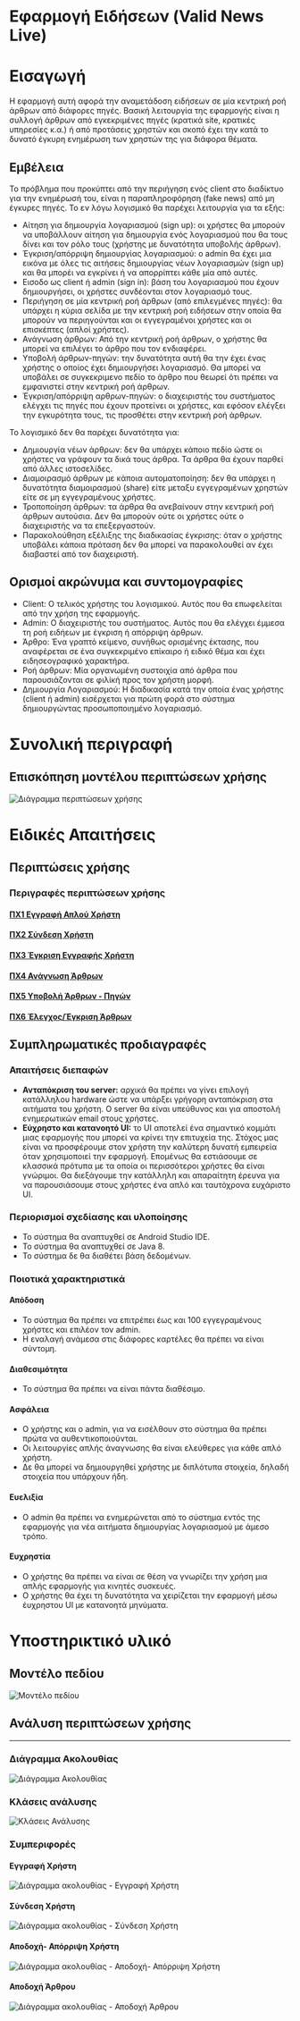 # **Εφαρμογή Ειδήσεων (Valid News Live)**

# Εισαγωγή

Η εφαρμογή αυτή αφορά την αναμετάδοση ειδήσεων σε μία κεντρική ροή άρθρων από διάφορες πηγές. Βασική λειτουργία της εφαρμογής είναι η συλλογή άρθρων από εγκεκριμένες πηγές (κρατικά site, κρατικές υπηρεσίες κ.α.) ή από προτάσεις χρηστών και σκοπό έχει την κατά το δυνατό έγκυρη ενημέρωση των χρηστών της για διάφορα θέματα.

## Εμβέλεια

Το πρόβλημα που προκύπτει από την περιήγηση ενός client στο διαδίκτυο για την ενημέρωσή του, είναι η παραπληροφόρηση (fake news) από μη έγκυρες πηγές. Το εν λόγω λογισμικό θα παρέχει λειτουργία για τα εξής:
- Αίτηση για δημιουργία λογαριασμού (sign up): οι χρήστες θα μπορούν να υποβάλλουν αίτηση για δημιουργία ενός λογαριασμού που θα τους δίνει και τον ρόλο τους (χρήστης με δυνατότητα υποβολής άρθρων).
- Έγκριση/απόρριψη δημιουργίας λογαριασμού: ο admin θα έχει μια εικόνα με όλες τις αιτήσεις δημιουργίας νέων λογαριασμών (sign up) και θα μπορέι να εγκρίνει ή να απορρίπτει κάθε μία από αυτές.
- Εισοδο ως client ή admin (sign in): βάση του λογαριασμού που έχουν δημιουργήσει, οι χρήστες συνδέονται στον λογαριασμό τους.
- Περιήγηση σε μία κεντρική ροή άρθρων (από επιλεγμένες πηγές): θα υπάρχει η κύρια σελίδα με την κεντρική ροή ειδήσεων στην οποία θα μπορούν να περιηγούνται και οι εγγεγραμένοι χρήστες και οι επισκέπτες (απλοί χρήστες).
- Ανάγνωση άρθρων: Από την κεντρική ροή άρθρων, ο χρήστης θα μπορεί να επιλέγει το άρθρο που τον ενδιαφέρει.
- Υποβολή άρθρων-πηγών: την δυνατότητα αυτή θα την έχει ένας χρήστης ο οποίος έχει δημιουργήσει λογαριασμό. Θα μπορεί να υποβάλει σε συγκεκριμενο πεδίο το άρθρο που θεωρεί ότι πρέπει να εμφανιστεί στην κεντρική ροή άρθρων.
- Έγκριση/απόρριψη αρθρων-πηγών: ο διαχειριστής του συστήματος ελέγχει τις πηγές που έχουν προτείνει οι χρήστες, και εφόσον ελέγξει την εγκυρότητα τους, τις προσθέτει στην κεντρική ροή άρθρων.

Το λογισμικό δεν θα παρέχει δυνατότητα για:
- Δημιουργία νέων άρθρων: δεν θα υπάρχει κάποιο πεδίο ώστε οι χρήστες να γράφουν τα δικά τους άρθρα. Τα άρθρα θα έχουν παρθεί από άλλες ιστοσελίδες.
- Διαμοιρασμό άρθρων με κάποια αυτοματοποίηση: δεν θα υπάρχει η δυνατότητα διαμοιρασμού (share) είτε μεταξυ εγγεγραμένων χρηστών είτε σε μη εγγεγραμένους χρήστες.
- Τροποποίηση άρθρων: τα άρθρα θα ανεβαίνουν στην κεντρική ροή άρθρων αυτούσια. Δεν θα μπορούν ούτε οι χρήστες ούτε ο διαχειριστής να τα επεξεργαστούν.
- Παρακολούθηση εξέλιξης της διαδικασίας έγκρισης: όταν ο χρήστης υποβάλει κάποια πρόταση δεν θα μπορεί να παρακολουθεί αν έχει διαβαστεί από τον διαχειριστή.


## Ορισμοί ακρώνυμα και συντομογραφίες


- Client: Ο τελικός χρήστης του λογισμικού. Αυτός που θα επωφελείται από την χρήση της εφαρμογής.
- Admin: Ο διαχειριστής του συστήματος. Αυτός που θα ελέγχει έμμεσα τη ροή ειδήεων με έγκριση ή απόρριψη άρθρων.
- Άρθρο:  Ένα γραπτό κείμενο, συνήθως ορισμένης έκτασης, που αναφέρεται σε ένα συγκεκριμένο επίκαιρο ή ειδικό θέμα και έχει ειδησεογραφικό χαρακτήρα.
- Ροή άρθρων: Μία οργανωμένη συστοιχία από άρθρα που παρουσιάζονται σε φιλίκή προς τον χρήστη μορφή.
- Δημιουργία Λογαριασμού: Η διαδικασία κατά την οποία ένας χρήστης (client ή admin) εισέρχεται για πρώτη φορά στο σύστημα δημιουργώντας προσωποποιημένο λογαριασμό.


# Συνολική περιγραφή

## Επισκόπηση μοντέλου περιπτώσεων χρήσης

![Διάγραμμα περιπτώσεων χρήσης](uml/requirements/use-case-diagram-project-R1-v2.png)



# Ειδικές Απαιτήσεις 

## Περιπτώσεις χρήσης


### Περιγραφές περιπτώσεων χρήσης


#### [ΠΧ1 Εγγραφή Απλού Χρήστη](uc1-simple-user-sign-up.md)

#### [ΠΧ2 Σύνδεση Χρήστη](uc2-user-log-in.md)

#### [ΠΧ3 Έγκριση Εγγραφής Χρήστη](uc3-account-confirmation.md)

#### [ΠΧ4 Ανάγνωση Άρθρων](uc4-read-articles.md)

#### [ΠΧ5 Υποβολή Άρθρων - Πηγών](uc5-submit-articles.md)

#### [ΠΧ6 Έλεγχος/Έγκριση Άρθρων](uc6-article-confirmation.md)


## Συμπληρωματικές προδιαγραφές

### Απαιτήσεις διεπαφών

* **Ανταπόκριση του server:** αρχικά θα πρέπει να γίνει επιλογή κατάλληλου hardware ώστε να υπάρξει γρήγορη ανταπόκριση στα αιτήματα του χρήστη. Ο server θα είναι υπεύθυνος και για αποστολή ενημερωτικών email στους χρήστες.
* **Εύχρηστο και κατανοητό UΙ:** το UI αποτελεί ένα σημαντικό κομμάτι μιας εφαρμογής που μπορεί να κρίνει την επιτυχεία της. Στόχος μας είναι να προσφέρουμε στον χρήστη την καλύτερη δυνατή εμπειρεία όταν χρησιμοποιεί την εφαρμογή. Επομένως θα εστιάσουμε σε κλασσικά πρότυπα με τα οποία οι περισσότεροι χρήστες θα είναι γνώριμοι. Θα διεξάγουμε την κατάλληλη και απαραίτητη έρευνα για να παρουσιάσουμε στους χρήστες ένα απλό και ταυτόχρονα ευχάριστο UI.  


### Περιορισμοί σχεδίασης και υλοποίησης

* Το σύστημα θα αναπτυχθεί σε Android Studio IDE.
* Το σύστημα θα αναπτυχθεί σε Java 8.
* Το σύστημα δε θα διαθέτει βάση δεδομένων.

### Ποιοτικά χαρακτηριστικά

#### Απόδοση

* Το σύστημα θα πρέπει να επιτρέπει έως και 100 εγγεγραμένους χρήστες και επιλέον τον admin.
* Η εναλαγή ανάμεσα στις διάφορες καρτέλες θα πρέπει να είναι σύντομη. 

#### Διαθεσιμότητα

* Το σύστημα θα πρέπει να είναι πάντα διαθέσιμο.

#### Ασφάλεια

* Ο χρήστης και ο admin, για να εισέλθουν στο σύστημα θα πρέπει πρώτα να αυθεντικοποιούνται.
* Οι λειτουργίες απλής άναγνωσης θα είναι ελεύθερες για κάθε απλό χρήστη.
* Δε θα μπορεί να δημιουργηθεί χρήστης με διπλότυπα στοιχεία, δηλαδή στοιχεία που υπάρχουν ήδη.

#### Ευελιξία

* Ο admin θα πρέπει να ενημερώνεται από το σύστημα εντός της εφαρμογής για νέα αιτήματα δημιουργίας λογαριασμού με άμεσο τρόπο.

#### Ευχρηστία

* Ο χρήστης θα πρέπει να είναι σε θέση να γνωρίζει την χρήση μια απλής εφαρμογής για κινητές συσκευές.
* Ο χρήστης θα έχει τη δυνατότητα να χειρίζεται την εφαρμογή μέσω έυχρηστου UI με κατανοητά μηνύματα.


# Υποστηρικτικό υλικό

## Μοντέλο πεδίου

![Μοντέλο πεδίου](docs/uml/requirements/field_model.png)

## Ανάλυση περιπτώσεων χρήσης
--------------------------

### Διάγραμμα Ακολουθίας

![Διάγραμμα Ακολουθίας](docs/uml/requirements/sequence_diagram.png)

### Κλάσεις ανάλυσης

![Κλάσεις Ανάλυσης](docs/uml/requirements/class_diagram.png)

### Συμπεριφορές

#### Εγγραφή Χρήστη

![Διάγραμμα ακολουθίας - Εγγραφή Χρήστη](docs/uml/requirements/sign_up_sequence.png)

#### Σύνδεση Χρήστη

![Διάγραμμα ακολουθίας - Σύνδεση Χρήστη](docs/uml/requirements/login_sequence.png)

#### Αποδοχή- Απόρριψη Χρήστη

![Διάγραμμα ακολουθίας - Αποδοχή- Απόρριψη Χρήστη](docs/uml/requirements/accept_reject_user_sequence.png)

#### Αποδοχή Άρθρου

![Διάγραμμα ακολουθίας - Αποδοχή Άρθρου](uml/requirements/accept_article_sequence.png)

